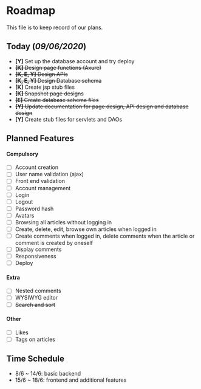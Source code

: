 # Roadmap

This file is to keep record of our plans.

## Today (*09/06/2020*)

- **[Y]** Set up the database account and try deploy
- ~~**[K]** Design page functions (Axure)~~
- ~~**[K, E, Y]** Design APIs~~
- ~~**[K, E, Y]** Design Database schema~~
- **[K]** Create jsp stub files
- ~~**[K]** Snapshot page designs~~
- ~~**[E]** Create database schema files~~
- ~~**[Y]** Update documentation for page design, API design and database design~~
- **[Y]** Create stub files for servlets and DAOs

## Planned Features
#### Compulsory
- [ ] Account creation
- [ ] User name validation (ajax)
- [ ] Front end validation
- [ ] Account management
- [ ] Login
- [ ] Logout
- [ ] Password hash
- [ ] Avatars
- [ ] Browsing all articles without logging in
- [ ] Create, delete, edit, browse own articles when logged in
- [ ] Create comments when logged in, delete comments when the article or comment is created by oneself
- [ ] Display comments
- [ ] Responsiveness
- [ ] Deploy

#### Extra
- [ ] Nested comments
- [ ] WYSIWYG editor
- [ ] ~~Search and sort~~

#### Other
- [ ] Likes
- [ ] Tags on articles

## Time Schedule
- 8/6 ~ 14/6: basic backend
- 15/6 ~ 18/6: frontend and additional features

